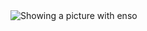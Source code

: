 
<!--
**quant1998/quant1998** is a ✨ _special_ ✨ repository because its `README.md` (this file) appears on your GitHub profile.

Here are some ideas to get you started:

- 🔭 I’m currently working on ...
- 🌱 I’m currently learning ...
- 👯 I’m looking to collaborate on ...
- 🤔 I’m looking for help with ...
- 💬 Ask me about ...
- 📫 How to reach me: ...
- 😄 Pronouns: ...
- ⚡ Fun fact: ...
-->
<picture>
 <source media="(prefers-color-scheme: dark)" srcset="https://japancrossbridge.tokyo/wp-content/uploads/2021/10/722F90AE-6CDA-49AF-AF7E-8C843486EAD2-300x400.jpeg">
 <source media="(prefers-color-scheme: light)" srcset="https://japancrossbridge.tokyo/wp-content/uploads/2021/10/722F90AE-6CDA-49AF-AF7E-8C843486EAD2-300x400.jpeg">
 <img alt="Showing a picture with enso" src="https://japancrossbridge.tokyo/wp-content/uploads/2021/10/722F90AE-6CDA-49AF-AF7E-8C843486EAD2-300x400.jpeg">
</picture>


